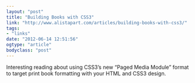 ```yaml
---
layout: "post"
title: "Building Books with CSS3"
link: "http://www.alistapart.com/articles/building-books-with-css3/"
tags: 
- "links"
date: "2012-06-14 12:51:56"
ogtype: "article"
bodyclass: "post"
---
```


Interesting reading about using CSS3’s new “Paged Media Module” format to target print book formatting with your HTML and CSS3 design.